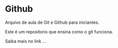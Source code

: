 # Github

Arquivo de aula de Git e Github para iniciantes.

Este é um repositorio que ensina como o git funciona.

Saiba mais no link ...
